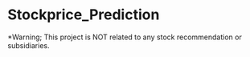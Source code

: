 # Stockprice_Prediction
*Warning; This project is NOT related to any stock recommendation or subsidiaries. 
